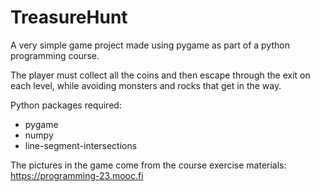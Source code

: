 # TreasureHunt
A very simple game project made using pygame as part of a python programming course.

The player must collect all the coins and then escape through the exit on each level, while avoiding monsters and rocks that get in the way.

Python packages required:
- pygame
- numpy
- line-segment-intersections

The pictures in the game come from the course exercise materials:
https://programming-23.mooc.fi
